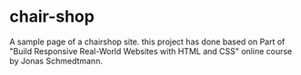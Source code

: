 # chair-shop
A sample page of a chairshop site. 
this project has done based on Part of "Build Responsive Real-World Websites with HTML and CSS" online course by Jonas Schmedtmann.

